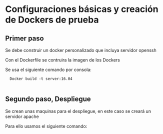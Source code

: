 <h1>Configuraciones básicas y creación de Dockers de prueba</h1>

<h2>Primer paso</h2>

Se debe construir un docker personalizado que incluya servidor openssh

Con el Dockerfile se contruira la imagen de los Dockers

Se usa el siguiente comando por consola:

<pre>
<code>  Docker build -t server:16.04
</code>
</pre>

<h2>Segundo paso, Despliegue</h2>

Se crean unas maquinas para el despliegue, en este caso se creará un servidor apache

Para ello usamos el siguiente comando:

